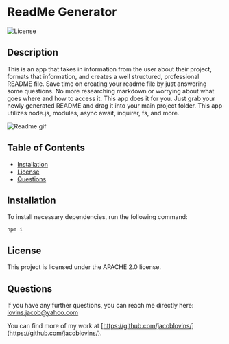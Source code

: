 # ReadMe Generator
      
    
![License](https://img.shields.io/badge/License-APACHE%202.0-blue.svg)

## Description

This is an app that takes in information from the user about their project, formats that information, and creates a well structured, professional README file. Save time on creating your readme file by just answering some questions. No more researching markdown or worrying about what goes where and how to access it. This app does it for you. Just grab your newly generated README and drag it into your main project folder. This app utilizes node.js, modules, async await, inquirer, fs, and more. 


​![Readme gif](utils/images/readme4.gif)


## Table of Contents

* [Installation](#installation)
* [License](#license)
* [Questions](#questions)




## Installation

To install necessary dependencies, run the following command:

``` npm i ```



## License

This project is licensed under the APACHE 2.0 license.


## Questions

If you have any further questions, you can reach me directly here: lovins.jacob@yahoo.com

You can find more of my work at [https://github.com/jacoblovins/](https://github.com/jacoblovins/).
